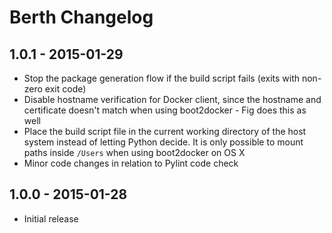 # Berth Changelog

## 1.0.1 - 2015-01-29
* Stop the package generation flow if the build script fails (exits with non-zero exit code)
* Disable hostname verification for Docker client, since the hostname and certificate doesn't match when using boot2docker - Fig does this as well
* Place the build script file in the current working directory of the host system instead of letting Python decide. It is only possible to mount paths inside `/Users` when using boot2docker on OS X
* Minor code changes in relation to Pylint code check

## 1.0.0 - 2015-01-28
* Initial release
